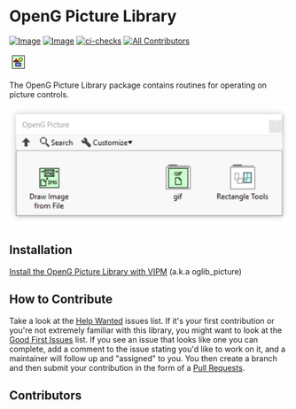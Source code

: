 # OpenG Picture Library

[![Image](https://www.vipm.io/package/oglib_picture/badge.svg?metric=installs)](https://www.vipm.io/package/oglib_picture/) [![Image](https://www.vipm.io/package/oglib_picture/badge.svg?metric=stars)](https://www.vipm.io/package/oglib_picture/)
[![ci-checks](https://github.com/vipm-io/OpenG-Picture-Library/actions/workflows/ci.yml/badge.svg)](https://github.com/vipm-io/OpenG-Picture-Library/actions/workflows/ci.yml)
[![All Contributors](https://img.shields.io/github/all-contributors/vipm-io/OpenG-Picture-Library?color=ee8449&style=flat-square)](#contributors)

![image](source/images/icon.png)

The OpenG Picture Library package contains routines for operating on picture controls.

![image](source/images/functions_palette.png)

## Installation

[Install the OpenG Picture Library with VIPM](https://www.vipm.io/package/oglib_picture/) (a.k.a oglib_picture)

## How to Contribute

Take a look at the [Help Wanted](https://github.com/vipm-io/OpenG-Picture-Library/issues?q=is%3Aissue+is%3Aopen+label%3A%22help+wanted%22) issues list. If it's your first contribution or you're not extremely familiar with this library, you might want to look at the [Good First Issues](https://github.com/vipm-io/OpenG-Picture-Library/issues?q=is%3Aissue+is%3Aopen+label%3Agood+first+issue) list.  If you see an issue that looks like one you can complete, add a comment to the issue stating you'd like to work on it, and a maintainer will follow up and "assigned" to you. You then create a branch and then submit your contribution in the form of a [Pull Requests](https://github.com/vipm-io/OpenG-Picture-Library/pulls).

## Contributors

<!-- ALL-CONTRIBUTORS-LIST:START - Do not remove or modify this section -->
<!-- prettier-ignore-start -->
<!-- markdownlint-disable -->

<!-- markdownlint-restore -->
<!-- prettier-ignore-end -->

<!-- ALL-CONTRIBUTORS-LIST:END -->

